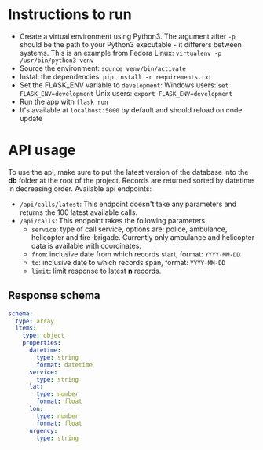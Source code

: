 # Instructions to run
 - Create a virtual environment using Python3. The argument after `-p` should be the path to your Python3 executable - it differers between systems. This is an example from Fedora Linux: `virtualenv -p /usr/bin/python3 venv`
 - Source the environment: `source venv/bin/activate`
 - Install the dependencies: `pip install -r requirements.txt`
 - Set the FLASK_ENV variable to `development`:
   Windows users: `set FLASK_ENV=development`
   Unix users: `export FLASK_ENV=development`
 - Run the app with `flask run`
 - It's available at `localhost:5000` by default and should reload on code update


# API usage
To use the api, make sure to put the latest version of the database into the **db** 
folder at the root of the project. Records are returned sorted by datetime in
decreasing order. Available api endpoints:

* `/api/calls/latest`:
  This endpoint doesn't take any parameters and returns the 100 latest available calls.
* `/api/calls`:
  This endpoint takes the following parameters:
  * `service`: type of call service, options are: police, ambulance, helicopter
      and fire-brigade. Currently only ambulance and helicopter data is
      available with coordinates.
  * `from`: inclusive date from which records start, format: `YYYY-MM-DD`
  * `to`: inclusive date to which records span, format: `YYYY-MM-DD`
  * `limit`: limit response to latest **n** records.

## Response schema
```yaml
schema:
  type: array
  items:
    type: object
    properties:
      datetime:
        type: string
        format: datetime
      service:
        type: string
      lat:
        type: number
        format: float
      lon:
        type: number
        format: float
      urgency:
        type: string
```
